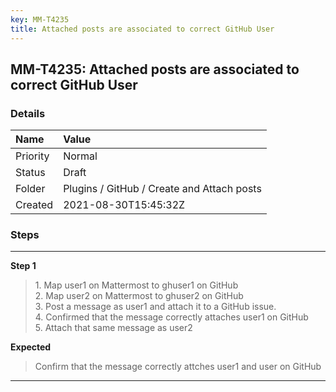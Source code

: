 ```yaml
---
key: MM-T4235
title: Attached posts are associated to correct GitHub User
---
```


## MM-T4235: Attached posts are associated to correct GitHub User

### Details

| Name     | Value                                      |
| :------- | :----------------------------------------- |
| Priority | Normal                                     |
| Status   | Draft                                      |
| Folder   | Plugins / GitHub / Create and Attach posts |
| Created  | 2021-08-30T15:45:32Z                       |

### Steps

<hr/>

**Step 1**

> <article>1. Map user1 on Mattermost to ghuser1 on GitHub<br />2. Map user2 on Mattermost to ghuser2 on GitHub<br />3. Post a message as user1 and attach it to a GitHub issue.<br />4. Confirmed that the message correctly attaches  user1 on GitHub<br />5. Attach that same message as user2</article>

**Expected**

> <article>Confirm that the message correctly attches user1 and user on GitHub</article>

<hr/>
